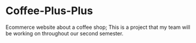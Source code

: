 # Coffee-Plus-Plus

Ecommerce website about a coffee shop; This is a project that my team will be working on throughout our second semester.
